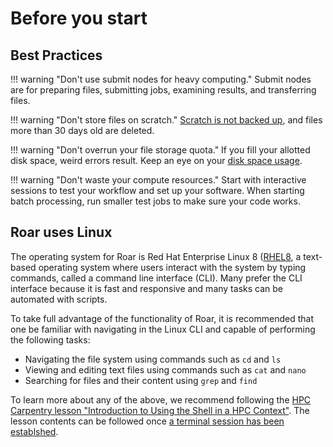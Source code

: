 # Before you start

## Best Practices

!!! warning "Don't use submit nodes for heavy computing."
     Submit nodes are for preparing files, submitting jobs, 
     examining results, and transferring files.

!!! warning "Don't store files on scratch."
     [Scratch is not backed up](../handling-data/file-storage.md/#quotas), 
     and files more than 30 days old are deleted.

!!! warning "Don't overrun your file storage quota."
     If you fill your allotted disk space, weird errors result.
     Keep an eye on your [disk space usage](../handling-data/file-storage/#quotas).

!!! warning "Don't waste your compute resources."
     Start with interactive sessions to test your workflow and set up your software.
     When starting batch processing, run smaller test jobs to make sure your code works.


## Roar uses Linux

The operating system for Roar is Red Hat Enterprise Linux 8 ([RHEL8](https://docs.redhat.com/en/documentation/red_hat_enterprice_linux/8),
a text-based operating system where users interact with the system
by typing commands, called a command line interface (CLI). Many prefer the CLI
interface because it is fast and responsive and many tasks can be automated with scripts.

To take full advantage of the functionality of Roar, it is recommended that one be
familiar with navigating in the Linux CLI and capable of performing the following tasks:

 - Navigating the file system using commands such as `cd` and `ls`
 - Viewing and editing text files using commands such as `cat` and `nano`
 - Searching for files and their content using `grep` and `find`

To learn more about any of the above, we recommend following the [HPC Carpentry lesson "Introduction
to Using the Shell in a HPC Context"](https://www.hpc-carpentry.org/hpc-shell/). The lesson contents
can be followed once [a terminal session has been establshed](connecting-to-rc.md/#connecting-via-ssh).
